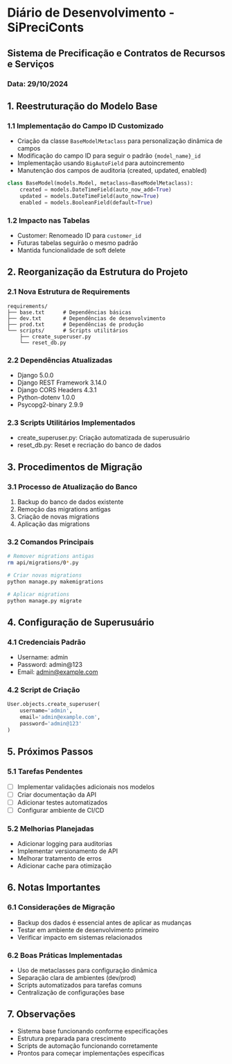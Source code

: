 # Diário de Desenvolvimento - SiPreciConts

## Sistema de Precificação e Contratos de Recursos e Serviços

### Data: 29/10/2024

## 1. Reestruturação do Modelo Base

### 1.1 Implementação do Campo ID Customizado
- Criação da classe `BaseModelMetaclass` para personalização dinâmica de campos
- Modificação do campo ID para seguir o padrão `{model_name}_id`
- Implementação usando `BigAutoField` para autoincremento
- Manutenção dos campos de auditoria (created, updated, enabled)

```python
class BaseModel(models.Model, metaclass=BaseModelMetaclass):
    created = models.DateTimeField(auto_now_add=True)
    updated = models.DateTimeField(auto_now=True)
    enabled = models.BooleanField(default=True)
```

### 1.2 Impacto nas Tabelas
- Customer: Renomeado ID para `customer_id`
- Futuras tabelas seguirão o mesmo padrão
- Mantida funcionalidade de soft delete

## 2. Reorganização da Estrutura do Projeto

### 2.1 Nova Estrutura de Requirements
```
requirements/
├── base.txt      # Dependências básicas
├── dev.txt       # Dependências de desenvolvimento
├── prod.txt      # Dependências de produção
└── scripts/      # Scripts utilitários
    ├── create_superuser.py
    └── reset_db.py
```

### 2.2 Dependências Atualizadas
- Django 5.0.0
- Django REST Framework 3.14.0
- Django CORS Headers 4.3.1
- Python-dotenv 1.0.0
- Psycopg2-binary 2.9.9

### 2.3 Scripts Utilitários Implementados
- create_superuser.py: Criação automatizada de superusuário
- reset_db.py: Reset e recriação do banco de dados

## 3. Procedimentos de Migração

### 3.1 Processo de Atualização do Banco
1. Backup do banco de dados existente
2. Remoção das migrations antigas
3. Criação de novas migrations
4. Aplicação das migrations

### 3.2 Comandos Principais
```bash
# Remover migrations antigas
rm api/migrations/0*.py

# Criar novas migrations
python manage.py makemigrations

# Aplicar migrations
python manage.py migrate
```

## 4. Configuração de Superusuário

### 4.1 Credenciais Padrão
- Username: admin
- Password: admin@123
- Email: admin@example.com

### 4.2 Script de Criação
```python
User.objects.create_superuser(
    username='admin',
    email='admin@example.com',
    password='admin@123'
)
```

## 5. Próximos Passos

### 5.1 Tarefas Pendentes
- [ ] Implementar validações adicionais nos modelos
- [ ] Criar documentação da API
- [ ] Adicionar testes automatizados
- [ ] Configurar ambiente de CI/CD

### 5.2 Melhorias Planejadas
- Adicionar logging para auditorias
- Implementar versionamento de API
- Melhorar tratamento de erros
- Adicionar cache para otimização

## 6. Notas Importantes

### 6.1 Considerações de Migração
- Backup dos dados é essencial antes de aplicar as mudanças
- Testar em ambiente de desenvolvimento primeiro
- Verificar impacto em sistemas relacionados

### 6.2 Boas Práticas Implementadas
- Uso de metaclasses para configuração dinâmica
- Separação clara de ambientes (dev/prod)
- Scripts automatizados para tarefas comuns
- Centralização de configurações base

## 7. Observações
- Sistema base funcionando conforme especificações
- Estrutura preparada para crescimento
- Scripts de automação funcionando corretamente
- Prontos para começar implementações específicas